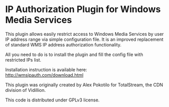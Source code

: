 IP Authorization Plugin for Windows Media Services
=========

This plugin allows easily restrict access to Windows Media Services by user IP address range via simple configuration file. It is an improved replacement of standard WMS IP address authorization functionality. 

All you need to do is to install the plugin and fill the config file with restricted IPs list.

Installation instruction is available here: http://wmsipauth.com/download.html

This plugin was originally created by Alex Pokotilo for TotalStream, the CDN division of Vidillion.

This code is distributed under GPLv3 license.